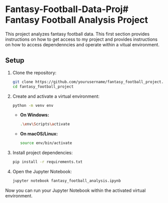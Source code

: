 # Fantasy-Football-Data-Proj# Fantasy Football Analysis Project

This project analyzes fantasy football data. This first section provides instructions on how to get
access to my project and provides instructions on how to access dependenncies and operate within
a vitual environment.

## Setup

1. Clone the repository:

    ```bash
    git clone https://github.com/yourusername/fantasy_football_project.git
    cd fantasy_football_project
    ```

2. Create and activate a virtual environment:

    ```bash
    python -m venv env
    ```

    - **On Windows:**
        ```bash
        .\env\Scripts\activate
        ```

    - **On macOS/Linux:**
        ```bash
        source env/bin/activate
        ```

3. Install project dependencies:

    ```bash
    pip install -r requirements.txt
    ```

4. Open the Jupyter Notebook:

    ```bash
    jupyter notebook fantasy_football_analysis.ipynb
    ```

Now you can run your Jupyter Notebook within the activated virtual environment.



